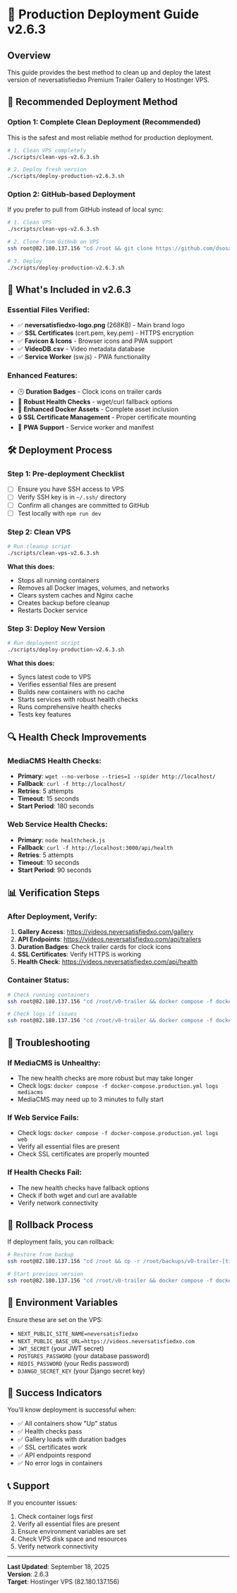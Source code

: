# 🚀 Production Deployment Guide v2.6.3

## Overview
This guide provides the best method to clean up and deploy the latest version of neversatisfiedxo Premium Trailer Gallery to Hostinger VPS.

## 🎯 Recommended Deployment Method

### **Option 1: Complete Clean Deployment (Recommended)**
This is the safest and most reliable method for production deployment.

```bash
# 1. Clean VPS completely
./scripts/clean-vps-v2.6.3.sh

# 2. Deploy fresh version
./scripts/deploy-production-v2.6.3.sh
```

### **Option 2: GitHub-based Deployment**
If you prefer to pull from GitHub instead of local sync:

```bash
# 1. Clean VPS
./scripts/clean-vps-v2.6.3.sh

# 2. Clone from GitHub on VPS
ssh root@82.180.137.156 "cd /root && git clone https://github.com/dsosaa/neversatisfiedxo-v1.git v0-trailer"

# 3. Deploy
./scripts/deploy-production-v2.6.3.sh
```

## 🔧 What's Included in v2.6.3

### **Essential Files Verified:**
- ✅ **neversatisfiedxo-logo.png** (268KB) - Main brand logo
- ✅ **SSL Certificates** (cert.pem, key.pem) - HTTPS encryption
- ✅ **Favicon & Icons** - Browser icons and PWA support
- ✅ **VideoDB.csv** - Video metadata database
- ✅ **Service Worker** (sw.js) - PWA functionality

### **Enhanced Features:**
- 🕒 **Duration Badges** - Clock icons on trailer cards
- 🏥 **Robust Health Checks** - wget/curl fallback options
- 🐳 **Enhanced Docker Assets** - Complete asset inclusion
- 🔒 **SSL Certificate Management** - Proper certificate mounting
- 📱 **PWA Support** - Service worker and manifest

## 🛠️ Deployment Process

### **Step 1: Pre-deployment Checklist**
- [ ] Ensure you have SSH access to VPS
- [ ] Verify SSH key is in `~/.ssh/` directory
- [ ] Confirm all changes are committed to GitHub
- [ ] Test locally with `npm run dev`

### **Step 2: Clean VPS**
```bash
# Run cleanup script
./scripts/clean-vps-v2.6.3.sh
```

**What this does:**
- Stops all running containers
- Removes all Docker images, volumes, and networks
- Clears system caches and Nginx cache
- Creates backup before cleanup
- Restarts Docker service

### **Step 3: Deploy New Version**
```bash
# Run deployment script
./scripts/deploy-production-v2.6.3.sh
```

**What this does:**
- Syncs latest code to VPS
- Verifies essential files are present
- Builds new containers with no cache
- Starts services with robust health checks
- Runs comprehensive health checks
- Tests key features

## 🔍 Health Check Improvements

### **MediaCMS Health Checks:**
- **Primary**: `wget --no-verbose --tries=1 --spider http://localhost/`
- **Fallback**: `curl -f http://localhost/`
- **Retries**: 5 attempts
- **Timeout**: 15 seconds
- **Start Period**: 180 seconds

### **Web Service Health Checks:**
- **Primary**: `node healthcheck.js`
- **Fallback**: `curl -f http://localhost:3000/api/health`
- **Retries**: 5 attempts
- **Timeout**: 10 seconds
- **Start Period**: 90 seconds

## 📊 Verification Steps

### **After Deployment, Verify:**
1. **Gallery Access**: https://videos.neversatisfiedxo.com/gallery
2. **API Endpoints**: https://videos.neversatisfiedxo.com/api/trailers
3. **Duration Badges**: Check trailer cards for clock icons
4. **SSL Certificates**: Verify HTTPS is working
5. **Health Check**: https://videos.neversatisfiedxo.com/api/health

### **Container Status:**
```bash
# Check running containers
ssh root@82.180.137.156 "cd /root/v0-trailer && docker compose -f docker-compose.production.yml ps"

# Check logs if issues
ssh root@82.180.137.156 "cd /root/v0-trailer && docker compose -f docker-compose.production.yml logs web"
```

## 🚨 Troubleshooting

### **If MediaCMS is Unhealthy:**
- The new health checks are more robust but may take longer
- Check logs: `docker compose -f docker-compose.production.yml logs mediacms`
- MediaCMS may need up to 3 minutes to fully start

### **If Web Service Fails:**
- Check logs: `docker compose -f docker-compose.production.yml logs web`
- Verify all essential files are present
- Check SSL certificates are properly mounted

### **If Health Checks Fail:**
- The new health checks have fallback options
- Check if both wget and curl are available
- Verify network connectivity

## 🔄 Rollback Process

If deployment fails, you can rollback:

```bash
# Restore from backup
ssh root@82.180.137.156 "cd /root && cp -r /root/backups/v0-trailer-[timestamp] /root/v0-trailer"

# Start previous version
ssh root@82.180.137.156 "cd /root/v0-trailer && docker compose -f docker-compose.production.yml up -d"
```

## 📝 Environment Variables

Ensure these are set on the VPS:
- `NEXT_PUBLIC_SITE_NAME=neversatisfiedxo`
- `NEXT_PUBLIC_BASE_URL=https://videos.neversatisfiedxo.com`
- `JWT_SECRET` (your JWT secret)
- `POSTGRES_PASSWORD` (your database password)
- `REDIS_PASSWORD` (your Redis password)
- `DJANGO_SECRET_KEY` (your Django secret key)

## 🎉 Success Indicators

You'll know deployment is successful when:
- ✅ All containers show "Up" status
- ✅ Health checks pass
- ✅ Gallery loads with duration badges
- ✅ SSL certificates work
- ✅ API endpoints respond
- ✅ No error logs in containers

## 📞 Support

If you encounter issues:
1. Check container logs first
2. Verify all essential files are present
3. Ensure environment variables are set
4. Check VPS disk space and resources
5. Verify network connectivity

---

**Last Updated**: September 18, 2025  
**Version**: 2.6.3  
**Target**: Hostinger VPS (82.180.137.156)

